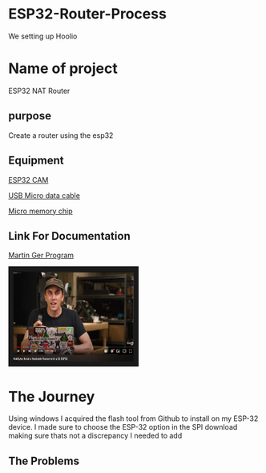 # ESP32-Router-Process
We setting up Hoolio

# Name of project
ESP32 NAT Router


## purpose
Create a router using the esp32
 

## Equipment
[ESP32 CAM](https://www.amazon.com/ESP32-CAM-MB-ESP32-CAM-Bluetooth-Compatible-Raspberry/dp/B09TNVYSVJ/ref=sr_1_9?hvadid=616928932933&hvdev=c&hvlocint=9004835&hvlocphy=9070005&hvnetw=g&hvqmt=e&hvrand=1294521474417708252&hvtargid=kwd-675299892628&hydadcr=13623_13465735&keywords=esp32+cam&sr=8-9)


[USB Micro data cable](https://www.amazon.com/AmazonBasics-Male-Micro-Cable-Black/dp/B0711PVX6Z/ref=sr_1_1_ffob_sspa?keywords=micro+usb+to+usb+data+cable&sr=8-1-spons&psc=1&spLa=ZW5jcnlwdGVkUXVhbGlmaWVyPUEyTDZZVkxLR09NVDVaJmVuY3J5cHRlZElkPUEwMDY3NDk1MU1QUDhRQTBSTzNUNiZlbmNyeXB0ZWRBZElkPUEwMTg1MTU1MjBZR042R1ZLNTUzUCZ3aWRnZXROYW1lPXNwX2F0ZiZhY3Rpb249Y2xpY2tSZWRpcmVjdCZkb05vdExvZ0NsaWNrPXRydWU=)

[Micro memory chip](https://www.amazon.com/SanDisk-128GB-microSDXC-Memory-Adapter/dp/B0B7NTY2S6/ref=sr_1_3?keywords=micro+sd+card&sprefix=)


## Link For Documentation 

[Martin Ger Program](https://github.com/martin-ger/esp32_nat_router)

<a href="http://www.youtube.com/watch?feature=player_embedded&v=41Lymi6rXA8&list=PLLikBZAto8K7zrkQQYOfoY9404SBhXeQr
" target="_blank"><img src="https://github.com/JayUchiha2/ESP32-Router-Process/blob/main/hoodeehoo.png"
alt="IMAGE ALT TEXT HERE" width="240" height="180" border="10" /></a>


# The Journey
Using windows I acquired the flash tool from Github to install on my ESP-32 device. I made sure to choose the ESP-32 option in the SPI download making sure thats not a discrepancy I needed to add  
## The Problems
